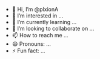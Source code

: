 - 👋 Hi, I’m @plxionA
- 👀 I’m interested in ...
- 🌱 I’m currently learning ...
- 💞️ I’m looking to collaborate on ...
- 📫 How to reach me ...
- 😄 Pronouns: ...
- ⚡ Fun fact: ...

<!---
plxionA/plxionA is a ✨ special ✨ repository because its `README.md` (this file) appears on your GitHub profile.
You can click the Preview link to take a look at your changes.
--->

